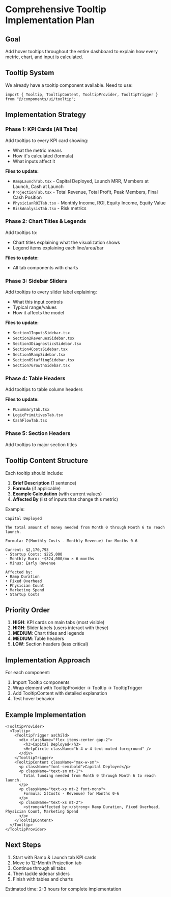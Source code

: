 # Comprehensive Tooltip Implementation Plan

## Goal
Add hover tooltips throughout the entire dashboard to explain how every metric, chart, and input is calculated.

## Tooltip System

We already have a tooltip component available. Need to use:
```tsx
import { Tooltip, TooltipContent, TooltipProvider, TooltipTrigger } from "@/components/ui/tooltip";
```

## Implementation Strategy

### Phase 1: KPI Cards (All Tabs)
Add tooltips to every KPI card showing:
- What the metric means
- How it's calculated (formula)
- What inputs affect it

**Files to update:**
- `RampLaunchTab.tsx` - Capital Deployed, Launch MRR, Members at Launch, Cash at Launch
- `ProjectionTab.tsx` - Total Revenue, Total Profit, Peak Members, Final Cash Position
- `PhysicianROITab.tsx` - Monthly Income, ROI, Equity Income, Equity Value
- `RiskAnalysisTab.tsx` - Risk metrics

### Phase 2: Chart Titles & Legends
Add tooltips to:
- Chart titles explaining what the visualization shows
- Legend items explaining each line/area/bar

**Files to update:**
- All tab components with charts

### Phase 3: Sidebar Sliders
Add tooltips to every slider label explaining:
- What this input controls
- Typical range/values
- How it affects the model

**Files to update:**
- `Section1InputsSidebar.tsx`
- `Section2RevenuesSidebar.tsx`
- `Section3DiagnosticsSidebar.tsx`
- `Section4CostsSidebar.tsx`
- `Section5RampSidebar.tsx`
- `Section6StaffingSidebar.tsx`
- `Section7GrowthSidebar.tsx`

### Phase 4: Table Headers
Add tooltips to table column headers

**Files to update:**
- `PLSummaryTab.tsx`
- `LogicPrimitivesTab.tsx`
- `CashFlowTab.tsx`

### Phase 5: Section Headers
Add tooltips to major section titles

## Tooltip Content Structure

Each tooltip should include:

1. **Brief Description** (1 sentence)
2. **Formula** (if applicable)
3. **Example Calculation** (with current values)
4. **Affected By** (list of inputs that change this metric)

Example:
```
Capital Deployed

The total amount of money needed from Month 0 through Month 6 to reach launch.

Formula: Σ(Monthly Costs - Monthly Revenue) for Months 0-6

Current: $2,170,793
- Startup Costs: $225,000
- Monthly Burn: ~$324,000/mo × 6 months
- Minus: Early Revenue

Affected by:
• Ramp Duration
• Fixed Overhead
• Physician Count
• Marketing Spend
• Startup Costs
```

## Priority Order

1. **HIGH**: KPI cards on main tabs (most visible)
2. **HIGH**: Slider labels (users interact with these)
3. **MEDIUM**: Chart titles and legends
4. **MEDIUM**: Table headers
5. **LOW**: Section headers (less critical)

## Implementation Approach

For each component:
1. Import Tooltip components
2. Wrap element with TooltipProvider → Tooltip → TooltipTrigger
3. Add TooltipContent with detailed explanation
4. Test hover behavior

## Example Implementation

```tsx
<TooltipProvider>
  <Tooltip>
    <TooltipTrigger asChild>
      <div className="flex items-center gap-2">
        <h3>Capital Deployed</h3>
        <HelpCircle className="h-4 w-4 text-muted-foreground" />
      </div>
    </TooltipTrigger>
    <TooltipContent className="max-w-sm">
      <p className="font-semibold">Capital Deployed</p>
      <p className="text-sm mt-1">
        Total funding needed from Month 0 through Month 6 to reach launch.
      </p>
      <p className="text-xs mt-2 font-mono">
        Formula: Σ(Costs - Revenue) for Months 0-6
      </p>
      <p className="text-xs mt-2">
        <strong>Affected by:</strong> Ramp Duration, Fixed Overhead, Physician Count, Marketing Spend
      </p>
    </TooltipContent>
  </Tooltip>
</TooltipProvider>
```

## Next Steps

1. Start with Ramp & Launch tab KPI cards
2. Move to 12-Month Projection tab
3. Continue through all tabs
4. Then tackle sidebar sliders
5. Finish with tables and charts

Estimated time: 2-3 hours for complete implementation

